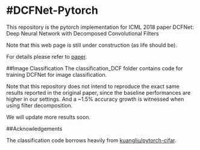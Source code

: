 #DCFNet-Pytorch
============================
This repository is the pytorch implementation for ICML 2018 paper DCFNet: Deep Neural Network with Decomposed Convolutional Filters

Note that this web page is still under construction (as life should be).

For details please refer to [paper](https://arxiv.org/pdf/1802.04145.pdf).

##Image Classification
The classification_DCF folder contains code for training DCFNet for image classification.

Note that this repository does not intend to reproduce the exact same results reported in the original paper, since the baseline performances are higher in our settings. And a ~1.5% accuracy growth is witnessed when using filter decomposition. 

We will update more results soon.

##Acknowledgements

The classification code borrows heavily from [kuangliu/pytorch-cifar](https://github.com/kuangliu/pytorch-cifar).